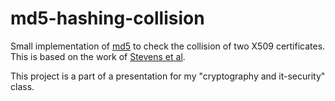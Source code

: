 # md5-hashing-collision
Small implementation of [md5](https://rosettacode.org/wiki/MD5/Implementation#Java) to check the collision of two X509 certificates.
This is based on the work of [Stevens et al](https://www.win.tue.nl/hashclash/TargetCollidingCertificates/).

This project is a part of a presentation for my "cryptography and it-security" class.
